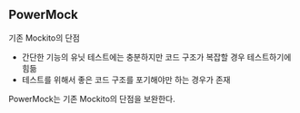 ## PowerMock

기존 Mockito의 단점

-  간단한 기능의 유닛 테스트에는 충분하지만 코드 구조가 복잡할 경우 테스트하기에 힘듦
- 테스트를 위해서 좋은 코드 구조를 포기해야만 하는 경우가 존재

PowerMock는 기존 Mockito의 단점을 보완한다.




